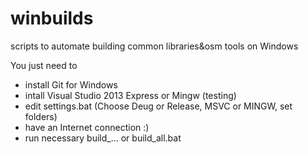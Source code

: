 winbuilds
=========

scripts to automate building common libraries&amp;osm tools on Windows

You just need to
 - install Git for Windows
 - intall Visual Studio 2013 Express or Mingw (testing)
 - edit settings.bat (Choose Deug or Release, MSVC or MINGW, set folders)
 - have an Internet connection :)
 - run necessary build_... or build_all.bat
